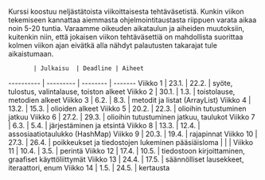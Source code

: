 Kurssi koostuu neljästätoista viikoittaisesta tehtäväsetistä. 
Kunkin viikon tekemiseen kannattaa aiemmasta ohjelmointitaustasta riippuen varata aikaa noin 5-20 tuntia. 
Varaamme oikeuden aikataulun ja aiheiden muutoksiin, kuitenkin niin, että jokaisen viikon tehtäväsettiä on mahdollista suorittaa kolmen viikon ajan eivätkä alla nähdyt palautusten takarajat tule aikaistumaan.

           | Julkaisu  | Deadline | Aiheet
---------- | --------- | -------- | -------
Viikko 1   | 23.1.     | 22.2.    |  syöte, tulostus, valintalause, toiston alkeet
Viikko 2   | 30.1.     | 1.3.     |  toistolause, metodien alkeet
Viikko 3   | 6.2.      | 8.3.     |  metodit ja listat (ArrayList)
Viikko 4   | 13.2.     | 15.3.    |  olioiden alkeet
Viikko 5   | 20.2.     | 22.3.    |  olioihin tutustuminen jatkuu
Viikko 6   | 27.2.     | 29.3.    |  olioihin tutustuminen jatkuu, taulukot
Viikko 7   | 6.3.      | 5.4.     |  järjestäminen ja etsintä
Viikko 8   | 13.3.     | 12.4.    |  assosiaatiotaulukko (HashMap)
Viikko 9   | 20.3.     | 19.4.    |  rajapinnat
Viikko 10  | 27.3.     | 26.4.    |  poikkeukset ja tiedostojen lukeminen
pääsiäisloma | | |
Viikko 11  | 10.4.     | 3.5.     |  perintä
Viikko 12  | 17.4.     | 10.5.    |  tiedostoon kirjoittaminen, graafiset käyttöliittymät
Viikko 13  | 24.4.     | 17.5.    |  säännölliset lausekkeet, iteraattori, enum
Viikko 14  | 1.5.      | 24.5.    |  kertausta
